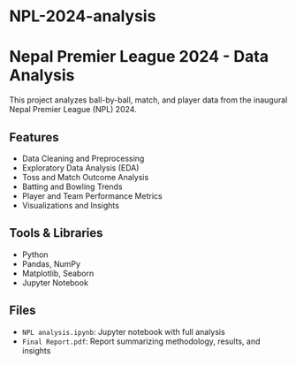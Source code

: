 # NPL-2024-analysis
# Nepal Premier League 2024 - Data Analysis

This project analyzes ball-by-ball, match, and player data from the inaugural 
Nepal Premier League (NPL) 2024.

## Features
- Data Cleaning and Preprocessing
- Exploratory Data Analysis (EDA)
- Toss and Match Outcome Analysis
- Batting and Bowling Trends
- Player and Team Performance Metrics
- Visualizations and Insights

## Tools & Libraries
- Python
- Pandas, NumPy
- Matplotlib, Seaborn
- Jupyter Notebook

## Files
- `NPL analysis.ipynb`: Jupyter notebook with full analysis
- `Final Report.pdf`: Report summarizing methodology, results, and insights
